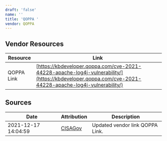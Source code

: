 ```yaml
---
draft: 'false'
name: ''
title: 'QOPPA '
vendor: QOPPA
---
```


## Vendor Resources
| Resource | Link |
| --- | --- |
| QOPPA Link | [https://kbdeveloper.qoppa.com/cve-2021-44228-apache-log4j-vulnerability/](https://kbdeveloper.qoppa.com/cve-2021-44228-apache-log4j-vulnerability/) |



## Sources
| Date | Attribution | Description |
| --- | --- | --- |
| 2021-12-17 14:04:59 | [CISAGov](https://raw.githubusercontent.com/cisagov/log4j-affected-db/develop/README.md) | Updated vendor link QOPPA Link.  |
